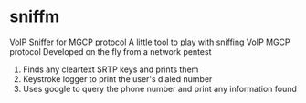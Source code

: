 # sniffm
VoIP Sniffer for MGCP protocol
A little tool to play with sniffing VoIP MGCP protocol
Developed on the fly from a network pentest
1.  Finds any cleartext SRTP keys and prints them
2.  Keystroke logger to print the user's dialed number
3.  Uses google to query the phone number and print any information found
